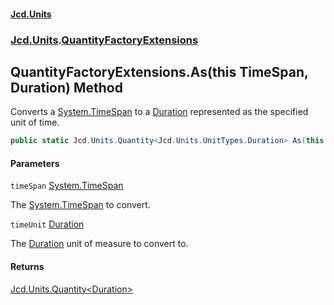 #### [Jcd.Units](index.md 'index')
### [Jcd.Units](Jcd.Units.md 'Jcd.Units').[QuantityFactoryExtensions](Jcd.Units.QuantityFactoryExtensions.md 'Jcd.Units.QuantityFactoryExtensions')

## QuantityFactoryExtensions.As(this TimeSpan, Duration) Method

Converts a [System.TimeSpan](https://docs.microsoft.com/en-us/dotnet/api/System.TimeSpan 'System.TimeSpan') to a [Duration](Jcd.Units.UnitTypes.Duration.md 'Jcd.Units.UnitTypes.Duration') represented as the specified unit of time.

```csharp
public static Jcd.Units.Quantity<Jcd.Units.UnitTypes.Duration> As(this TimeSpan timeSpan, Jcd.Units.UnitTypes.Duration timeUnit);
```
#### Parameters

<a name='Jcd.Units.QuantityFactoryExtensions.As(thisTimeSpan,Jcd.Units.UnitTypes.Duration).timeSpan'></a>

`timeSpan` [System.TimeSpan](https://docs.microsoft.com/en-us/dotnet/api/System.TimeSpan 'System.TimeSpan')

The [System.TimeSpan](https://docs.microsoft.com/en-us/dotnet/api/System.TimeSpan 'System.TimeSpan') to convert.

<a name='Jcd.Units.QuantityFactoryExtensions.As(thisTimeSpan,Jcd.Units.UnitTypes.Duration).timeUnit'></a>

`timeUnit` [Duration](Jcd.Units.UnitTypes.Duration.md 'Jcd.Units.UnitTypes.Duration')

The [Duration](Jcd.Units.UnitTypes.Duration.md 'Jcd.Units.UnitTypes.Duration') unit of measure to convert to.

#### Returns
[Jcd.Units.Quantity&lt;](Jcd.Units.Quantity_TUnit_.md 'Jcd.Units.Quantity<TUnit>')[Duration](Jcd.Units.UnitTypes.Duration.md 'Jcd.Units.UnitTypes.Duration')[&gt;](Jcd.Units.Quantity_TUnit_.md 'Jcd.Units.Quantity<TUnit>')